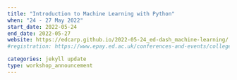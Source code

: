 ```yaml
---
title: "Introduction to Machine Learning with Python" 
when: "24 - 27 May 2022"
start_date: 2022-05-24
end_date: 2022-05-27
website: https://edcarp.github.io/2022-05-24_ed-dash_machine-learning/
#registration: https://www.epay.ed.ac.uk/conferences-and-events/college-of-medicine-and-veterinary-medicine/school-of-molecular-genetic-and-population-health-sciences/igc/machine-learning-may-22

categories: jekyll update
type: workshop_announcement
--- 
```

